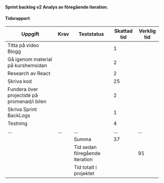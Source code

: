
**Sprint backlog v2**
**Analys av föregående iteration.**


#### Tidsrapport

| Uppgift                                            | Krav                  | Teststatus                        | Skattad tid | Verklig tid |
|----------------------------------------------------|-----------------------|-----------------------------------|-------------|-------------|
| Titta på video Blogg                               |                       |                                   | 1           |            |
| Gå igenom material på kurshemsidan                 |                       |                                   | 2           |             |
| Research av React                                  |                       |                                   | 2           |             |
| Skriva kod                                         |                       |                                   | 25          |             |
| Fundera över projectidé på promenad/i bilen        |                       |                                   | 2           |             |
| Skriva Sprint BackLogs                             |                       |                                   | 1           |             |
| Testning                                           |                       |                                   | 4           |             |
| …                                                  | …                     | …                                 | …           | …           |
|                                                    |                       | Summa                             | 37          |             |
|                                                    |                       | Tid sedan föregående iteration    |             | 91          |
|                                                    |                       | Tid totalt i projektet            |             |             |